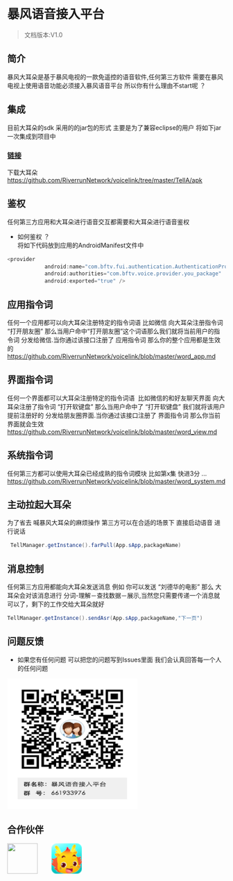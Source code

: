 # 暴风语音接入平台

> 文档版本:V1.0

## 简介

暴风大耳朵是基于暴风电视的一款免遥控的语音软件,任何第三方软件 需要在暴风电视上使用语音功能必须接入暴风语音平台 所以你有什么理由不start呢 ？<br>


## 集成

目前大耳朵的sdk 采用的的jar包的形式 主要是为了兼容eclipse的用户 将如下jar一次集成到项目中<br>
### [链接](https://github.com/RiverrunNetwork/voicelink/tree/master/TellA/app/libs)<br>
下载大耳朵<br>
https://github.com/RiverrunNetwork/voicelink/tree/master/TellA/apk<br>

## 鉴权

任何第三方应用和大耳朵进行语音交互都需要和大耳朵进行语音鉴权<br>

- 如何鉴权 ？<br>
将如下代码放到应用的AndroidManifest文件中<br>

```java
<provider
            android:name="com.bftv.fui.authentication.AuthenticationProvider"
            android:authorities="com.bftv.voice.provider.you_package"
            android:exported="true" />
```
## 应用指令词
任何一个应用都可以向大耳朵注册特定的指令词语 比如微信 向大耳朵注册指令词 “打开朋友圈” 那么当用户命中“打开朋友圈”这个词语那么我们就将当前用户的指令词 分发给微信.当你通过该接口注册了 应用指令词 那么你的整个应用都是生效的<br>
https://github.com/RiverrunNetwork/voicelink/blob/master/word_app.md<br>
## 界面指令词
任何一个界面都可以大耳朵注册特定的指令词语  比如微信的和好友聊天界面 向大耳朵注册了指令词 “打开软键盘” 那么当用户命中了 “打开软键盘” 我们就将该用户提前注册好的 分发给朋友圈界面.当你通过该接口注册了 界面指令词 那么你当前界面就会生效<br>
https://github.com/RiverrunNetwork/voicelink/blob/master/word_view.md<br>
## 系统指令词
任何第三方都可以使用大耳朵已经成熟的指令词模块 比如第x集 快进3分 ...<br>
https://github.com/RiverrunNetwork/voicelink/blob/master/word_system.md <br>
## 主动拉起大耳朵
为了省去 喊暴风大耳朵的麻烦操作 第三方可以在合适的场景下 直接启动语音 进行说话<br>
```java
 TellManager.getInstance().farPull(App.sApp,packageName)
```
## 消息控制
任何第三方应用都能向大耳朵发送消息 例如 你可以发送 “刘德华的电影” 那么 大耳朵会对该消息进行 分词-理解－查找数据－展示,当然您只需要传递一个消息就可以了，剩下的工作交给大耳朵就好
```java
TellManager.getInstance().sendAsr(App.sApp,packageName,"下一页")
```
## 问题反馈
- 如果您有任何问题 可以把您的问题写到Issues里面 我们会认真回答每一个人的任何问题<br>
<img src="https://github.com/RiverrunNetwork/voicelink/blob/master/TellA/img/%E6%9A%B4%E9%A3%8E%E8%AF%AD%E9%9F%B3%E6%8E%A5%E5%85%A5%E5%B9%B3%E5%8F%B0%E7%BE%A4%E4%BA%8C%E7%BB%B4%E7%A0%81.png" width="300" height="300" /> 

## 合作伙伴
<img src="http://live-fengmi.b0.upaiyun.com/imgconfig/ai/taobao.png" width="70" height="70" />&ensp;&ensp;&ensp;&ensp; <img src="https://github.com/RiverrunNetwork/voicelink/blob/master/TellA/img/xiaobanlong.png" width="70" height="70" /> 


 
